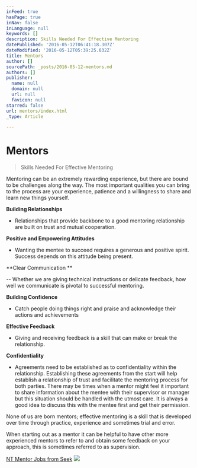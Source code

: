 ```yaml
---
inFeed: true
hasPage: true
inNav: false
inLanguage: null
keywords: []
description: Skills Needed For Effective Mentoring
datePublished: '2016-05-12T06:41:18.307Z'
dateModified: '2016-05-12T05:39:25.632Z'
title: Mentors
author: []
sourcePath: _posts/2016-05-12-mentors.md
authors: []
publisher:
  name: null
  domain: null
  url: null
  favicon: null
starred: false
url: mentors/index.html
_type: Article

---
```

# Mentors

> Skills Needed For Effective Mentoring

Mentoring can be an extremely rewarding experience, but there are bound to be challenges along the way. The most important qualities you can bring to the process are your experience, patience and a willingness to share and learn new things yourself.

**Building Relationships**

- Relationships that provide backbone to a good mentoring relationship are built on trust and mutual cooperation.

**Positive and Empowering Attitudes**

- Wanting the mentee to succeed requires a generous and positive spirit. Success depends on this attitude being present.

**Clear Communication **

-- Whether we are giving technical instructions or delicate feedback, how well we communicate is pivotal to successful mentoring.

**Building Confidence**

- Catch people doing things right and praise and acknowledge their actions and achievements

**Effective Feedback**

- Giving and receiving feedback is a skill that can make or break the relationship.

**Confidentiality**

- Agreements need to be established as to confidentiality within the relationship. Establishing these agreements from the start will help establish a relationship of trust and facilitate the mentoring process for both parties. There may be times when a mentor might feel it important to share information about the mentee with their supervisor or manager but this situation should be handled with the utmost care. It is always a good idea to discuss this with the mentee first and get their permission.

None of us are born mentors; effective mentoring is a skill that is developed over time through practice, experience and sometimes trial and error.

When starting out as a mentor it can be helpful to have other more experienced mentors to refer to and obtain some feedback on your approach, this is sometimes referred to as supervision.

[NT Mentor Jobs from Seek][0]
![](https://the-grid-user-content.s3-us-west-2.amazonaws.com/3aad37ae-0a7c-442e-9ace-cecb3ee85d32.jpg)

[0]: http://www.seek.com.au/jobs/in-northern-territories-nt/#dateRange=999&workType=0&industry=&occupation=&graduateSearch=false&salaryFrom=0&salaryTo=999999&salaryType=annual&companyID=&advertiserID=&advertiserGroup=&keywords=mentor&page=1&displaySuburb=&seoSuburb=&where=Northern+Territories+NT&whereId=3102&whereIsDirty=false&isAreaUnspecified=false&location=3102&area=&nation=&sortMode=KeywordRelevance&searchFrom=quick&searchType=